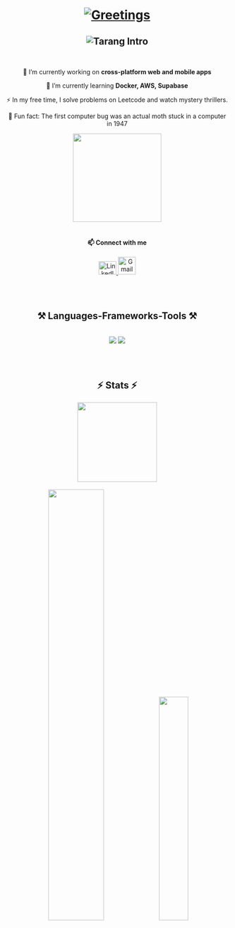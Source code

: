 <h1 align="center">
  <a href="https://git.io/typing-svg">
    <img src="https://readme-typing-svg.herokuapp.com?font=Satisfy&size=40&duration=4000&pause=1000&color=993955&center=true&vCenter=true&width=600&height=70&lines=Namaste!+🙏;Vanakkam!+🙌;Hola!+👋;Hello!+🌍;Hi+There!+✨" alt="Greetings" />
  </a>
</h1>

<h2 align="center">
  <img src="https://readme-typing-svg.herokuapp.com?font=Zeyada&size=38&duration=4000&pause=1500&color=A3C3D9&center=true&vCenter=true&width=600&lines=Hey%2C+I'm+Tarang+from+India+🇮🇳;I+love+building+things+with+code+✨;Let's+connect+and+collaborate!+🚀" alt="Tarang Intro"/>
</h2>

<br/>

<div align="center">
 
 🔭 I’m currently working on **cross-platform web and mobile apps**  
 
 🌱 I’m currently learning **Docker, AWS, Supabase**  

 ⚡ In my free time, I solve problems on Leetcode and watch mystery thrillers.  

 🦋 Fun fact: The first computer bug was an actual moth stuck in a computer in 1947  

</div>

<div align="center">
  <img src="https://media.giphy.com/media/LLNsGJo5akIbPNb7hz/giphy.gif" width="200"/>
</div>

<br/>

<div align="center">
  <h4>📫 Connect with me</h4>
  <a href="https://linkedin.com/in/tarangkumarr17" target="blank">
    <img src="https://raw.githubusercontent.com/rahuldkjain/github-profile-readme-generator/master/src/images/icons/Social/linked-in-alt.svg" alt="LinkedIn" height="30" width="40" />
  </a>
  <a href="mailto:tarangkumar170@gmail.com" target="blank">
    <img src="https://cdn-icons-png.flaticon.com/512/732/732200.png" alt="Gmail" height="40" width="40" />
  </a>
</div>

<br/><br/>

<h2 align="center">⚒️ Languages-Frameworks-Tools ⚒️</h2>
<br/>
<div align="center">
    <img src="https://skillicons.dev/icons?i=react,bootstrap,mui,html,css,vscode,github,figma,tailwind,git" />
    <img src="https://skillicons.dev/icons?i=nodejs,python,javascript,typescript,express,firebase,mongodb,c,java,nextjs,mysql" /><br>
</div>

<br/><br/>

<h2 align="center">⚡ Stats ⚡</h2>
<div align="center">
  <img src="https://media.giphy.com/media/pgnxJGob9PQQ0/giphy.gif" width="180"/>
</div>
<br>
<div align="center">
  <img src="https://github-readme-streak-stats.herokuapp.com/?user=taranggg&theme=aura&hide_border=true" width="50%" />
  <img src="https://github-readme-stats.vercel.app/api/top-langs/?username=taranggg&theme=aura&hide_border=true&include_all_commits=true&count_private=true&layout=compact" width="36%" />
</div>
